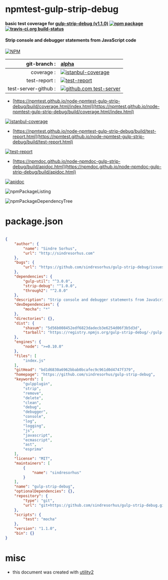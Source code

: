 # npmtest-gulp-strip-debug

#### basic test coverage for  [gulp-strip-debug (v1.1.0)](https://github.com/sindresorhus/gulp-strip-debug)  [![npm package](https://img.shields.io/npm/v/npmtest-gulp-strip-debug.svg?style=flat-square)](https://www.npmjs.org/package/npmtest-gulp-strip-debug) [![travis-ci.org build-status](https://api.travis-ci.org/npmtest/node-npmtest-gulp-strip-debug.svg)](https://travis-ci.org/npmtest/node-npmtest-gulp-strip-debug)

#### Strip console and debugger statements from JavaScript code

[![NPM](https://nodei.co/npm/gulp-strip-debug.png?downloads=true&downloadRank=true&stars=true)](https://www.npmjs.com/package/gulp-strip-debug)

| git-branch : | [alpha](https://github.com/npmtest/node-npmtest-gulp-strip-debug/tree/alpha)|
|--:|:--|
| coverage : | [![istanbul-coverage](https://npmtest.github.io/node-npmtest-gulp-strip-debug/build/coverage.badge.svg)](https://npmtest.github.io/node-npmtest-gulp-strip-debug/build/coverage.html/index.html)|
| test-report : | [![test-report](https://npmtest.github.io/node-npmtest-gulp-strip-debug/build/test-report.badge.svg)](https://npmtest.github.io/node-npmtest-gulp-strip-debug/build/test-report.html)|
| test-server-github : | [![github.com test-server](https://npmtest.github.io/node-npmtest-gulp-strip-debug/GitHub-Mark-32px.png)](https://npmtest.github.io/node-npmtest-gulp-strip-debug/build/app/index.html) | | build-artifacts : | [![build-artifacts](https://npmtest.github.io/node-npmtest-gulp-strip-debug/glyphicons_144_folder_open.png)](https://github.com/npmtest/node-npmtest-gulp-strip-debug/tree/gh-pages/build)|

- [https://npmtest.github.io/node-npmtest-gulp-strip-debug/build/coverage.html/index.html](https://npmtest.github.io/node-npmtest-gulp-strip-debug/build/coverage.html/index.html)

[![istanbul-coverage](https://npmtest.github.io/node-npmtest-gulp-strip-debug/build/screenCapture.buildCi.browser.%252Ftmp%252Fbuild%252Fcoverage.lib.html.png)](https://npmtest.github.io/node-npmtest-gulp-strip-debug/build/coverage.html/index.html)

- [https://npmtest.github.io/node-npmtest-gulp-strip-debug/build/test-report.html](https://npmtest.github.io/node-npmtest-gulp-strip-debug/build/test-report.html)

[![test-report](https://npmtest.github.io/node-npmtest-gulp-strip-debug/build/screenCapture.buildCi.browser.%252Ftmp%252Fbuild%252Ftest-report.html.png)](https://npmtest.github.io/node-npmtest-gulp-strip-debug/build/test-report.html)

- [https://npmdoc.github.io/node-npmdoc-gulp-strip-debug/build/apidoc.html](https://npmdoc.github.io/node-npmdoc-gulp-strip-debug/build/apidoc.html)

[![apidoc](https://npmdoc.github.io/node-npmdoc-gulp-strip-debug/build/screenCapture.buildCi.browser.%252Ftmp%252Fbuild%252Fapidoc.html.png)](https://npmdoc.github.io/node-npmdoc-gulp-strip-debug/build/apidoc.html)

![npmPackageListing](https://npmtest.github.io/node-npmtest-gulp-strip-debug/build/screenCapture.npmPackageListing.svg)

![npmPackageDependencyTree](https://npmtest.github.io/node-npmtest-gulp-strip-debug/build/screenCapture.npmPackageDependencyTree.svg)



# package.json

```json

{
    "author": {
        "name": "Sindre Sorhus",
        "url": "http://sindresorhus.com"
    },
    "bugs": {
        "url": "https://github.com/sindresorhus/gulp-strip-debug/issues"
    },
    "dependencies": {
        "gulp-util": "^3.0.0",
        "strip-debug": "^1.0.0",
        "through2": "^2.0.0"
    },
    "description": "Strip console and debugger statements from JavaScript code",
    "devDependencies": {
        "mocha": "*"
    },
    "directories": {},
    "dist": {
        "shasum": "5d56b008452edf6823dadecb3e6254d06f3b5d3d",
        "tarball": "https://registry.npmjs.org/gulp-strip-debug/-/gulp-strip-debug-1.1.0.tgz"
    },
    "engines": {
        "node": ">=0.10.0"
    },
    "files": [
        "index.js"
    ],
    "gitHead": "bd1d6830a6962bbab0bcafec9c961d0d4747f379",
    "homepage": "https://github.com/sindresorhus/gulp-strip-debug",
    "keywords": [
        "gulpplugin",
        "strip",
        "remove",
        "delete",
        "clean",
        "debug",
        "debugger",
        "console",
        "log",
        "logging",
        "js",
        "javascript",
        "ecmascript",
        "ast",
        "esprima"
    ],
    "license": "MIT",
    "maintainers": [
        {
            "name": "sindresorhus"
        }
    ],
    "name": "gulp-strip-debug",
    "optionalDependencies": {},
    "repository": {
        "type": "git",
        "url": "git+https://github.com/sindresorhus/gulp-strip-debug.git"
    },
    "scripts": {
        "test": "mocha"
    },
    "version": "1.1.0",
    "bin": {}
}
```



# misc
- this document was created with [utility2](https://github.com/kaizhu256/node-utility2)
